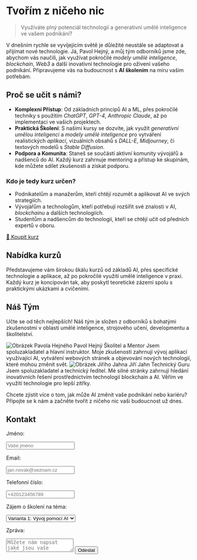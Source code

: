 # Tvořím z ničeho nic



> Využíváte plný potenciál technologií a generativní umělé inteligence ve vašem podnikání?

V dnešním rychle se vyvíjejícím světě je důležité neustále se adaptovat a přijímat nové technologie. Já, Pavol Hejný, a můj tým odborníků jsme zde, abychom vás naučili, jak využívat pokročilé *modely umělé inteligence*, *blockchain*, *Web3* a další inovativní technologie pro oživení vašeho podnikání. Připravujeme vás na budoucnost s **AI školením** na míru vašim potřebám.

## Proč se učit s námi?

- **Komplexní Přístup**: Od základních principů AI a ML, přes pokročilé techniky s použitím *ChatGPT*, *GPT-4*, *Anthropic Claude*, až po implementaci ve vašich projektech.
- **Praktická Školení**: S našimi kursy se dozvíte, jak využít *generativní umělou inteligenci* a *modely umělé inteligence* pro vytváření realistických *aplikací*, vizuálních obsahů s *DALL-E*, *Midjourney*, či textových modelů s *Stable Diffusion*.
- **Podpora a Komunita**: Staneš se součástí aktivní komunity vývojářů a nadšenců do AI. Každý kurz zahrnuje mentoring a přístup ke skupinám, kde můžete sdílet zkušenosti a získat podporu.

### Kdo je tedy kurz určen?

- Podnikatelům a manažerům, kteří chtějí rozumět a aplikovat AI ve svých strategiích.
- Vývojářům a technologům, kteří potřebují rozšířit své znalosti v AI, *blockchainu* a dalších technologiích.
- Studentům a nadšencům do technologií, kteří se chtějí učit od předních expertů v oboru.

<a is="call-to-action" role="button" href="#buy">🛒 Koupit kurz</a>

## Nabídka kurzů

Představujeme vám širokou škálu kurzů od základů AI, přes specifické technologie a aplikace, až po pokročilé využití umělé inteligence v praxi. Každý kurz je koncipován tak, aby poskytl teoretické zázemí spolu s praktickými ukázkami a cvičeními.

## Náš Tým

Učte se od těch nejlepších! Náš tým je složen z odborníků s bohatými zkušenostmi v oblasti umělé inteligence, strojového učení, developmentu a školitelství.

<person-list>
    <person-item>
        <person-avatar>
            <img src="../../people/pavol-hejny-transparent.png" alt="Obrázek Pavola Hejného" />
        </person-avatar>
        <person-name>Pavol Hejný</person-name>
        <person-title>Školitel a Mentor</person-title>
        <person-description>
            Jsem spoluzakladatel a hlavní instruktor. Moje zkušenosti zahrnují vývoj aplikací využívající AI, vytváření webových stránek a objevování nových technologií, které mohou změnit svět.
        </person-description>
    </person-item>
    <person-item>
        <person-avatar>
            <img src="../../people/jiri-jahn-transparent.png" alt="Obrázek Jiřího Jahna" />
        </person-avatar>
        <person-name>Jiří Jahn</person-name>
        <person-title>Technický Guru</person-title>
        <person-description>
            Jsem spoluzakladatel a technický ředitel. Mé silné stránky zahrnují hledání inovativních řešení prostřednictvím technologií blockchain a AI. Věřím ve využití technologie pro lepší zítřky.
        </person-description>
    </person-item>
</person-list>

Chcete zjistit více o tom, jak může AI změnit vaše podnikání nebo kariéru? Připojte se k nám a začněte tvořit z ničeho nic vaši budoucnost už dnes.

## Kontakt

<form is="contact-form">
    <label>
        <p>Jméno:</p>
        <input name="name" placeholder="Vaše jméno" type="text" />
    </label>
    <label>
        <p>Email:</p>
        <input name="email" placeholder="jan.novak@seznam.cz" type="email" />
    </label>
    <label>
        <p>Telefonní číslo:</p>
        <input name="phone" placeholder="+420123456789" type="tel" />
    </label>
    <label>
        <p>Zájem o školení na téma:</p>
        <select name="variant">
            <option value="Varianta 1: Vývoj pomocí AI">Varianta 1: Vývoj pomocí AI</option>
            <option value="Varianta 2: Vývoj AI aplikací">Varianta 2: Vývoj AI aplikací</option>
        </select>
    </label>
    <label>
        <p>Zpráva:</p>
        <textarea name="message" placeholder="Můžete nám napsat jaké jsou vaše požadavky"></textarea>
    </label>
    <label>
        <input type="submit" value="Odeslat" />
    </label>
</form>